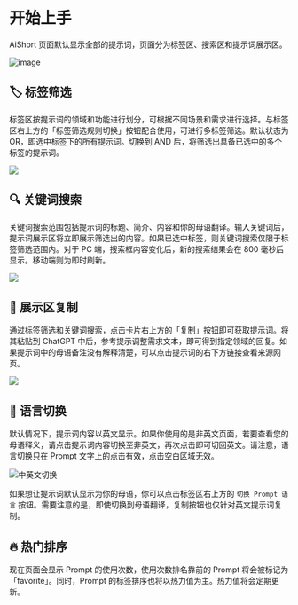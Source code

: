 # 开始上手

AiShort 页面默认显示全部的提示词，页面分为标签区、搜索区和提示词展示区。

![image](https://user-images.githubusercontent.com/28252913/222007639-20148284-8366-427f-9ee7-ad1be0edbd2e.png)

## 🏷︎ 标签筛选

标签区按提示词的领域和功能进行划分，可根据不同场景和需求进行选择。与标签区右上方的「标签筛选规则切换」按钮配合使用，可进行多标签筛选。默认状态为 OR，即选中标签下的所有提示词。切换到 AND 后，将筛选出具备已选中的多个标签的提示词。

![](https://img.newzone.top/2023-02-28-10-31-01.png?imageMogr2/format/webp)

## 🔍 关键词搜索

关键词搜索范围包括提示词的标题、简介、内容和你的母语翻译。输入关键词后，提示词展示区将立即展示筛选出的内容。如果已选中标签，则关键词搜索仅限于标签筛选范围内。对于 PC 端，搜索框内容变化后，新的搜索结果会在 800 毫秒后显示。移动端则为即时刷新。

![](https://img.newzone.top/2023-02-28-10-31-10.png?imageMogr2/format/webp)

## 🔬 展示区复制

通过标签筛选和关键词搜索，点击卡片右上方的「复制」按钮即可获取提示词。将其粘贴到 ChatGPT 中后，参考提示调整需求文本，即可得到指定领域的回复。如果提示词中的母语备注没有解释清楚，可以点击提示词的右下方链接查看来源网页。

![](https://img.newzone.top/2023-06-11-17-10-37.png?imageMogr2/format/webp)

## 💬 语言切换

默认情况下，提示词内容以英文显示。如果你使用的是非英文页面，若要查看您的母语释义，请点击提示词内容切换至非英文，再次点击即可切回英文。请注意，语言切换只在 Prompt 文字上的点击有效，点击空白区域无效。

![中英文切换](http://img.newzone.top/chatgptshortcut_encn.gif)

如果想让提示词默认显示为你的母语，你可以点击标签区右上方的 `切换 Prompt 语言` 按钮。需要注意的是，即使切换到母语翻译，复制按钮也仅针对英文提示词复制。

## 🔥 热门排序

现在页面会显示 Prompt 的使用次数，使用次数排名靠前的 Prompt 将会被标记为「favorite」。同时，Prompt 的标签排序也将以热力值为主。热力值将会定期更新。
